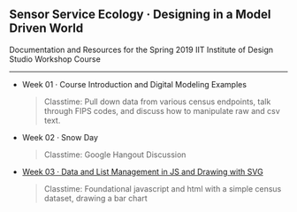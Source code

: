 ## Sensor Service Ecology · Designing in a Model Driven World

Documentation and Resources for the Spring 2019 IIT Institute of Design Studio Workshop Course

-----

- Week 01 · Course Introduction and Digital Modeling Examples
	> Classtime: Pull down data from various census endpoints, talk through FIPS codes, and discuss how to manipulate raw and csv text.
	
- Week 02 · Snow Day
	> Classtime: Google Hangout Discussion

- [Week 03 · Data and List Management in JS and Drawing with SVG](week03/readme.md)
	> Classtime: Foundational javascript and html with a simple census dataset, drawing a bar chart


